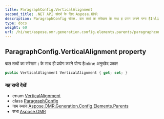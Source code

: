 ```yaml
---
title: ParagraphConfig.VerticalAlignment
second_title: .NET API संदर्भ के लिए Aspose.OMR
description: ParagraphConfig संपत्त. बल तत्वं क संरेखण के सथ ह प्रयग करने यग्य हैInline अनुच्छेद प्रकर
type: docs
weight: 60
url: /hi/net/aspose.omr.generation.config.elements.parents/paragraphconfig/verticalalignment/
---
```

## ParagraphConfig.VerticalAlignment property

बाल तत्वों का संरेखण। के साथ ही प्रयोग करने योग्य हैInline अनुच्छेद प्रकार

```csharp
public VerticalAlignment VerticalAlignment { get; set; }
```

### यह सभी देखें

* enum [VerticalAlignment](../../../aspose.omr.generation.config.enums/verticalalignment/)
* class [ParagraphConfig](../)
* नाम स्थान [Aspose.OMR.Generation.Config.Elements.Parents](../../paragraphconfig/)
* सभा [Aspose.OMR](../../../)


